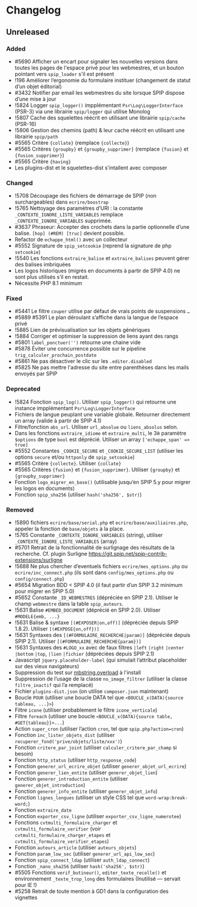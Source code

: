# Changelog

## Unreleased

### Added

- #5690 Afficher un encart pour signaler les nouvelles versions dans toutes les pages de l'espace privé pour les webmestres, et un bouton pointant vers `spip_loader` s'il est présent
- !196 Améliorer l’ergonomie du formulaire instituer (changement de statut d’un objet éditorial)
- #3432 Notifier par email les webmestres du site lorsque SPIP dispose d’une mise à jour
- !5824 Logger `spip_logger()` impplémentant `Psr\Log\LoggerInterface` (PSR-3) via une librairie `spip/logger` qui utilise Monolog
- !5807 Cache des squelettes réécrit en utilisant une librairie `spip/cache` (PSR-16)
- !5806 Gestion des chemins (path) & leur cache réécrit en utilisant une librairie `spip/path`
- #5565 Critère `{collate}` (remplace `{collecte}`)
- #5565 Critères `{groupby}` et `{groupby_supprimer}` (remplace `{fusion}` et `{fusion_supprimer}`)
- #5565 Critère `{having}`
- Les plugins-dist et le squelettes-dist s'intallent avec composer

### Changed

- !5708 Découpage des fichiers de démarrage de SPIP (non surchargeables) dans `ecrire/boostrap`
- !5765 Nettoyage des paramètres d’URI : la constante `_CONTEXTE_IGNORE_LISTE_VARIABLES` remplace `_CONTEXTE_IGNORE_VARIABLES` supprimée.
- #3637 Phraseur: Accepter des crochets dans la partie optionnelle d’une balise. `[hop] (#REM) [truc]` devient possible.
- Refactor de `echappe_html()` avec un collecteur
- #5552 Signature de `spip_setcookie` (reprend la signature de php `setcookie`)
- !5540 Les fonctions `extraire_balise` et `extraire_balises` peuvent gérer des balises imbriquées
- Les logos historiques (migrés en documents à partir de SPIP 4.0) ne sont plus utilisés s’il en restait.
- Nécessite PHP 8.1 minimum

### Fixed

- #5441 Le filtre `couper` utilise par défaut de vrais points de suspensions `…`
- #5889 #5391 Le plan déroulant s’affiche dans la langue de l’espace privé
- !5885 Lien de prévisualisation sur les objets génériques
- !5884 Corriger et optimiser la suppression de liens ayant des rangs
- #5801 `label_ponctuer('')` retourne une chaine vide
- #5878 Éviter une concurrence possible sur le pipeline `trig_calculer_prochain_postdate`
- #5861 Ne pas désactiver le clic sur les `.editer.disabled`
- #5825 Ne pas mettre l'adresse du site entre parenthèses dans les mails envoyés par SPIP

### Deprecated

- !5824 Fonction `spip_log()`. Utiliser `spip_logger()` qui retourne une instance impplémentant `Psr\Log\LoggerInterface`
- Fichiers de langue peuplant une variable globale. Retourner directement un array (valide à partir de SPIP 4.1)
- Filtre/fonction `abs_url`. Utiliser `url_absolue` ou `liens_absolus` selon.
- Dans les fonctions `extraire_idiome` et `extraire_multi`, le 3è paramètre `$options` de type `bool` est déprécié. Utiliser un array `['echappe_span' => true]`
- #5552 Constantes `_COOKIE_SECURE` et `_COOKIE_SECURE_LIST` (utiliser les options `secure` et/ou `httponly` de `spip_setcookie`)
- #5565 Critère `{collecte}`. Utiliser `{collate}`
- #5565 Critères `{fusion}` et `{fusion_supprimer}`. Utiliser `{groupby}` et `{groupby_supprimer}`
- Fonction `logo_migrer_en_base()` (utilisable jusqu’en SPIP 5.y pour migrer les logos en documents)
- Fonction `spip_sha256` (utiliser `hash('sha256', $str)`)

### Removed

- !5890 fichiers `ecrire/base/serial.php` et `ecrire/base/auxiliaires.php`, appeler la fonction de `base/objets` à la place.
- !5765 Constante `_CONTEXTE_IGNORE_VARIABLES` (string), utiliser `_CONTEXTE_IGNORE_LISTE_VARIABLES` (array)
- #5701 Retrait de la fonctionnalité de surlignage des résultats de la recherche. Cf. plugin Surligne <https://git.spip.net/spip-contrib-extensions/surligne>
- !5688 Ne plus chercher d’eventuels fichiers `ecrire/mes_options.php` ou `ecrire/inc_connect.php` (ils sont dans `config/mes_options.php` ou `config/connect.php`)
- #5654 Migration BDD < SPIP 4.0 (il faut partir d’un SPIP 3.2 minimum pour migrer en SPIP 5.0)
- #5652 Constante `_ID_WEBMESTRES` (dépréciée en SPIP 2.1). Utiliser le champ `webmestre` dans la table `spip_auteurs`.
- !5631 Balise `#EMBED_DOCUMENT` (déprécié en SPIP 2.0). Utiliser `#MODELE{emb, ...}`
- !5631 Balise & syntaxe `[(#EXPOSER|on,off)]` (dépréciée depuis SPIP 1.8.2). Utiliser `[(#EXPOSE{on,off})]`
- !5631 Syntaxes des `[(#FORMULAIRE_RECHERCHE|param)]` (dépréciée depuis SPIP 2.1). Utiliser `[(#FORMULAIRE_RECHERCHE{param})]`
- !5631 Syntaxes des `#LOGO_xx` avec de faux filtres `|left` `|right` `|center` `|bottom` `|top`, `|lien` `|fichier` (dépréciées depuis SPIP 2.1)
- Javascript `jquery.placeholder-label` (qui simulait l’attribut placeholder sur des vieux navigateurs)
- Suppression du test sur [mbstring.overload](https://www.php.net/manual/en/mbstring.configuration.php#ini.mbstring.func-overload) à l'install
- Suppression de l’usage de la classe `no_image_filtrer` (utiliser la classe `filtre_inactif` qui l’a remplacé)
- Fichier `plugins-dist.json` (on utilise `composer.json` maintenant)
- Boucle `POUR` (utiliser une boucle DATA tel que `<BOUCLE_x(DATA){source tableau, ...}>`)
- Filtre `icone` (utiliser probablement le filtre `icone_verticale`)
- Filtre `foreach` (utiliser une boucle `<BOUCLE_x(DATA){source table, #GET{tableau}}>...`)
- Action `super_cron` (utiliser l’action `cron`, tel que `spip.php?action=cron`)
- Fonction `inc_lister_objets_dist` (utiliser `recuperer_fond('prive/objets/liste/xxx')`)
- Fonction `critere_par_joint` (utiliser `calculer_critere_par_champ` si besoin)
- Fonction `http_status` (utiliser `http_response_code`)
- Fonction `generer_url_ecrire_objet` (utiliser `generer_objet_url_ecrire`)
- Fonction `generer_lien_entite` (utiliser `generer_objet_lien`)
- Fonction `generer_introduction_entite` (utiliser `generer_objet_introduction`)
- Fonction `generer_info_entite` (utiliser `generer_objet_info`)
- Fonction `lignes_longues` (utiliser un style CSS tel que `word-wrap:break-word;`)
- Fonction `extraire_date`
- Fonction `exporter_csv_ligne` (utiliser `exporter_csv_ligne_numerotee`)
- Fonctions `cvtmulti_formulaire_charger` et  `cvtmulti_formulaire_verifier` (voir `cvtmulti_formulaire_charger_etapes` et `cvtmulti_formulaire_verifier_etapes`)
- Fonction `auteurs_article` (utiliser `auteurs_objets`)
- Fonction `param_low_sec` (utiliser `generer_url_api_low_sec`)
- Fonction `spip_connect_ldap` (utiliser `auth_ldap_connect`)
- Fonction `_nano_sha256` (utiliser `hash('sha256', $str)`)
- #5505 Fonctions `verif_butineur()`, `editer_texte_recolle()` et environnement `_texte_trop_long` des formulaires (Inutilisé — servait pour IE !)
- #5258 Retrait de toute mention à GD1 dans la configuration des vignettes
